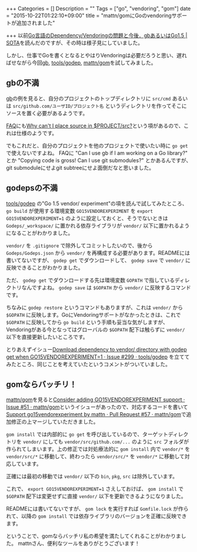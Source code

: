 +++
Categories = []
Description = ""
Tags = ["go", "vendoring", "gom"]
date = "2015-10-22T01:22:10+09:00"
title = "mattn/gomにGoのvendoringサポートが追加されました"

+++
以前[Go言語のDependency/Vendoringの問題と今後．gbあるいはGo1.5 | SOTA](http://deeeet.com/writing/2015/06/26/golang-dependency-vendoring/)を読んだのですが、その時は様子見にしていました。

しかし、仕事でGoを書くとなるとやはりVendoringは必要だろうと思い、遅ればせながら今回[gb](https://getgb.io/examples/getting-started/), [tools/godep](https://github.com/tools/godep), [mattn/gom](https://github.com/mattn/gom)を試してみました。

## gbの不満

[gb](https://getgb.io/examples/getting-started/)の例を見ると、自分のプロジェクトのトップディレクトリに `src/cmd` あるいは `src/github.com/ユーザID/プロジェクト名` というディレクトリを作ってそこにソースを置く必要があるようです。

[FAQ](http://getgb.io/faq/#cannot-build-src-root)にも[Why can't I place source in $PROJECT/src?](http://getgb.io/faq/#cannot-build-src-root)という項があるので、これは仕様のようです。

でもこれだと、自分のプロジェクトを他のプロジェクトで使いたい時に `go get` で使えないですよね。
FAQに "Can I use gb if I am working on a Go library?" とか "Copying code is gross! Can I use git submodules?" とかあるんですが、git submoduleにせよgit subtreeにせよ面倒だなと思いました。

## godepsの不満

[tools/godep](https://github.com/tools/godep) の"Go 1.5 vendor/ experiment"の項を読んで試してみたところ、`go build` が使用する環境変数 `GO15VENDOREXPERIMENT` を `export GO15VENDOREXPERIMENT=1` のように設定しておくと、そうでないときは `Godeps/_workspace/` に置かれる依存ライブラリが `vendor/` 以下に置かれるようになることがわかりました。

`vendor/` を `.gitignore` で除外してコミットしたいので、後から `Godeps/Godeps.json` から `vendor/` を再構成する必要があります。READMEには書いてないですが、 `godep get` でダウンロードして、 `godep save` で `vendor/` に反映できることがわかりました。

ただ、 `godep get` でダウンロードする先は環境変数 `GOPATH` で指しているディレクトリなんですよね。 `godep save` は `$GOPATH` から `vendor/` に反映するコマンドです。

ちなみに `godep restore` というコマンドもありますが、これは `vendor/` から `$GOPATH` に反映します。GoにVendoringサポートがなかったときは、これで `$GOPATH` に反映してから `go build` という手順も妥当な気がしますが、Vendoringがある今となってはグローバルの `$GOPATH` 配下は触らずに `vendor/` 以下を直接更新したいところです。

とりあえずイシュー[Download dependency to vendor/ directory with godep get when GO15VENDOREXPERIMENT=1 · Issue #299 · tools/godep](https://github.com/tools/godep/issues/299) を立ててみたところ、同じことを考えていたというコメントがついていました。

## gomならバッチリ！

[mattn/gom](https://github.com/mattn/gom)を見ると[Consider adding GO15VENDOREXPERIMENT support · Issue #51 · mattn/gom](https://github.com/mattn/gom/issues/51)というイシューがあったので、対応するコードを書いて [Support go15vendorexperiment by mattn · Pull Request #57 · mattn/gom](https://github.com/mattn/gom/pull/57)で追加修正の上マージしていただきました。

`gom install` では内部的に `go get` を呼び出しているので、ターゲットディレクトリを `vendor/` にしても `vendor/src/github.com/...` のように `src` フォルダが作られてしまいます。上の修正では対処療法的に `gom install` 内で `vendor/*` を `vendor/src/*` に移動して、終わったら `vendor/src/*` を `vendor/*` に移動して対応しています。

正確には最初の移動では `vendor/` 以下の `bin`, `pkg`, `src` は除外しています。

これで、 `export GO15VENDOREXPERIMENT=1` さえしておけば、 `gom install` で `$GOPATH` 配下は変更せずに直接 `vendor/` 以下を更新できるようになりました。

READMEには書いてないですが、 `gom lock` を実行すれば `Gomfile.lock` が作られて、以降の `gom install` では依存ライブラリのバージョンを正確に反映できます。

ということで、gomならバッチリ私の希望を満たしてくれることがわかりました。
mattnさん、便利なツールをありがとうございます！
